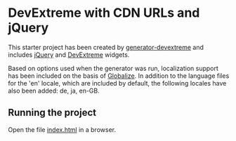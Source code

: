 # DevExtreme with CDN URLs and jQuery

This starter project has been created by [generator-devextreme](https://github.com/oliversturm/generator-devextreme) and includes [jQuery](https://jquery.com/) and [DevExtreme](https://js.devexpress.com/) widgets. 

Based on options used when the generator was run, localization support has been included on the basis of [Globalize](https://github.com/globalizejs/globalize). In addition to the language files for the 'en' locale, which are included by default, the following locales have also been added: de, ja, en-GB.

## Running the project

Open the file [index.html](index.html) in a browser.
